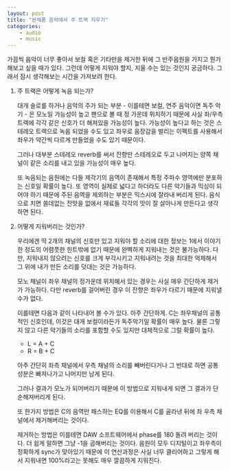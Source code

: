 ```yaml
---
layout: post
title: "완제품 음악에서 주 트랙 지우기"
categories:
    - audio
    - music
---
```


가끔씩 음악이 너무 좋아서 보컬 혹은 기타만을 제거한 뒤에 그 반주음원을 가지고 뭔가 해보고 싶을 때가 있다. 그런데 어떻게 지워야 할지, 지울 수는 있는 것인지 궁금하다. 그래서 잠시 생각해보는 시간을 가져보려 한다.

1. 주 트랙은 어떻게 녹음 되는가?


    대개 솔로를 하거나 음악의 주가 되는 부분 - 이를테면 보컬, 연주 음악이면 독주 악기 - 은 모노일 가능성이 높고 팬으로 볼 때 정 가운데 위치하기 때문에 사실 좌/우측 트랙에 각각 같은 신호가 더 해져있을 가능성이 높다. 가능성이 높다고 하는 것은 스테레오 트랙으로 녹음 되었을 수도 있고 좌우로 음장감을 벌리는 이펙트를 사용해서 좌우가 약간씩 다르게 만들었을 수도 있기 때문이다.

    그러나 대부분 스테레오 reverb를 써서 잔향만 스테레오로 두고 나머지는 양쪽 채널이 같은 소리를 내고 있을 가능성이 매우 높다.

    또 녹음되는 음원에는 다들 제각기의 음역이 존재해서 특정 주파수 영역에만 분포하는 신호일 확률이 높다. 또 영역이 실제로 넓다고 하더라도 다른 악기들과 믹싱이 되어야 하기 때문에 주된 음역을 제외하는 부분은 믹스시에 잘라내 버리게 된다. 음식으로 치면 쓸데없는 잔맛을 없에서 재료들 각각의 맛이 잘 살아나게 만든다고 생각하면 된다. 

2. 어떻게 지워버리는 것인가?


    우리에겐 딱 2개의 채널의 신호만 있고 지워야 할 소리에 대한 정보는 1에서 이야기 한 정도의 어렴풋한 힌트밖에 없기 때문에 완벽하게 지워내는 것은 불가능하다. 다만, 지워내지 않으려는 신호를 크게 부각시키고 지워내려는 것을 최대한 억제해서 그 위에 내가 만든 소리를 덧대는 것은 가능하다.

    모노 채널이 좌우 채널의 정가운데 위치해서 있는 경우는 사실 매우 간단하게 제거가 가능하다. 다만 reverb를 걸어버린 경우 이 잔향은 좌우가 다르기 때문에 지워낼 수가 없다. 

    이를테면 다음과 같이 나타내어 볼 수가 있다. 아주 간단하게. C는 좌우채널의 공통적인 신호인데, 이것은 대개 보컬이라든가 독주악기일 확률이 매우 높다. 물론 그렇지 않고 다른 악기들의 소리를 포함할 수도 있지만 대체적으로 그럴 확률이 높다. 

    * L = A + C
    * R = B + C

    아주 간단히 좌측 채널에서 우측 채널의 소리를 빼버린다거나 그 반대로 하면 공통 성분은 빠져나가고 나머지만 남게 된다.

    그러나 결과가 모노가 되어버리기 때문에 이 방법으로 지워내게 되면 그 결과가 단순해져버리게 된다.

    또 한가지 방법은 C의 음역만 패스하는 EQ를 이용해서 C를 골라낸 뒤에 좌 우측 채널에서 제거해버리는 것이다.

    제거하는 방법은 이를테면 DAW 소프트웨어에서 phase를 180 돌려 버리는 것이다. 더 쉽게 말하면 그냥 -1을 곱해버리는 것이다. 음원이 모두 디지털이고 좌우측이 정확하게 sync가 맞아있기 때문에 이 연산과정은 사실 너무 클리어하고 그렇게 해서 지워내면 100%라고는 못해도 매우 깔끔하게 지워진다.

